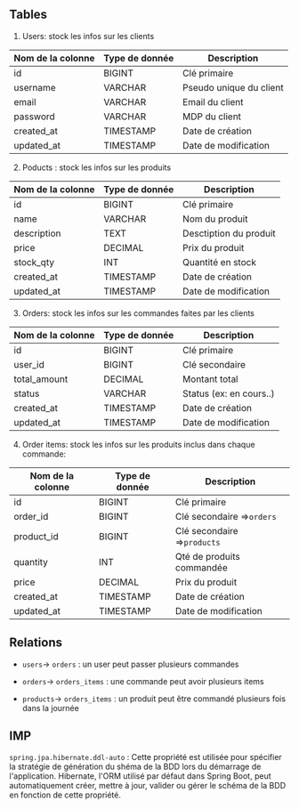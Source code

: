 ## Tables

1. Users: stock les infos sur les clients

| Nom de la colonne | Type de donnée | Description             |
| ----------------- | -------------- | ----------------------- |
| id                | BIGINT         | Clé primaire            |
| username          | VARCHAR        | Pseudo unique du client |
| email             | VARCHAR        | Email du client         |
| password          | VARCHAR        | MDP du client           |
| created_at        | TIMESTAMP      | Date de création        |
| updated_at        | TIMESTAMP      | Date de modification    |

2. Poducts : stock les infos sur les produits

| Nom de la colonne | Type de donnée | Description            |
| ----------------- | -------------- | ---------------------- |
| id                | BIGINT         | Clé primaire           |
| name              | VARCHAR        | Nom du produit         |
| description       | TEXT           | Desctiption du produit |
| price             | DECIMAL        | Prix du produit        |
| stock_qty         | INT            | Quantité en stock      |
| created_at        | TIMESTAMP      | Date de création       |
| updated_at        | TIMESTAMP      | Date de modification   |

3. Orders: stock les infos sur les commandes faites par les clients

| Nom de la colonne | Type de donnée | Description             |
| ----------------- | -------------- | ----------------------- |
| id                | BIGINT         | Clé primaire            |
| user_id           | BIGINT         | Clé secondaire          |
| total_amount      | DECIMAL        | Montant total           |
| status            | VARCHAR        | Status (ex: en cours..) |
| created_at        | TIMESTAMP      | Date de création        |
| updated_at        | TIMESTAMP      | Date de modification    |

4. Order items: stock les infos sur les produits inclus dans chaque commande:

| Nom de la colonne | Type de donnée | Description                 |
| ----------------- | -------------- | --------------------------- |
| id                | BIGINT         | Clé primaire                |
| order_id          | BIGINT         | Clé secondaire =>`orders`   |
| product_id        | BIGINT         | Clé secondaire =>`products` |
| quantity          | INT            | Qté de produits commandée   |
| price             | DECIMAL        | Prix du produit             |
| created_at        | TIMESTAMP      | Date de création            |
| updated_at        | TIMESTAMP      | Date de modification        |

## Relations

- `users`-> `orders` : un user peut passer plusieurs commandes

- `orders`-> `orders_items` : une commande peut avoir plusieurs items

- `products`-> `orders_items` : un produit peut être commandé plusieurs fois dans la journée

## IMP

`spring.jpa.hibernate.ddl-auto` :
Cette propriété est utilisée pour spécifier la stratégie de génération du shéma de la BDD lors du démarrage de l'application.
Hibernate, l'ORM utilisé par défaut dans Spring Boot, peut automatiquement créer, mettre à jour, valider ou gérer le schéma de la BDD
en fonction de cette propriété.